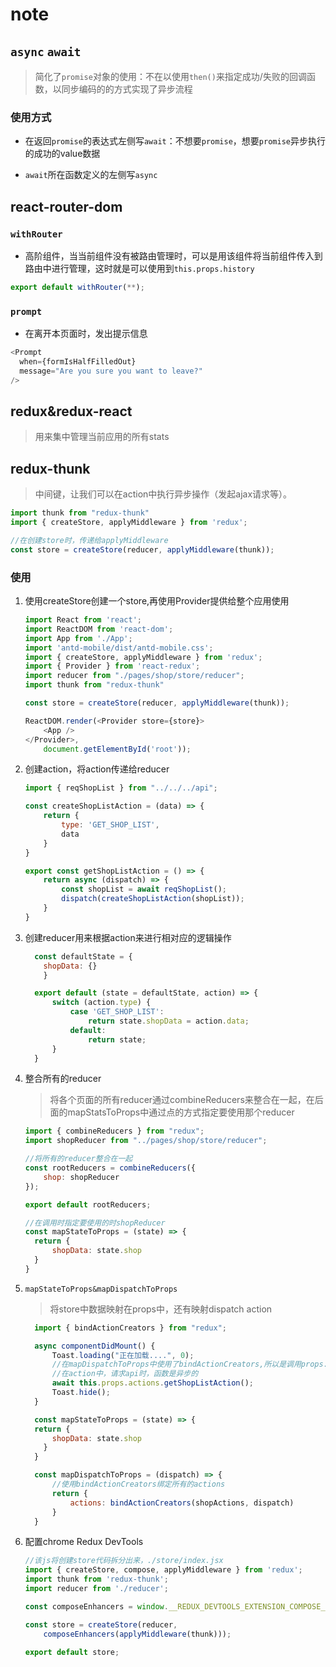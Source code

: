 # note

## `async` `await`

> 简化了`promise`对象的使用：不在以使用`then()`来指定成功/失败的回调函数，以同步编码的的方式实现了异步流程

### 使用方式

* 在返回`promise`的表达式左侧写`await`：不想要`promise`，想要`promise`异步执行的成功的value数据

* `await`所在函数定义的左侧写`async`

## react-router-dom

### `withRouter`

* 高阶组件，当当前组件没有被路由管理时，可以是用该组件将当前组件传入到路由中进行管理，这时就是可以使用到`this.props.history`

```js
export default withRouter(**);
```

### `prompt`

* 在离开本页面时，发出提示信息

```js
<Prompt
  when={formIsHalfFilledOut}
  message="Are you sure you want to leave?"
/>
```

## redux&redux-react

> 用来集中管理当前应用的所有stats

## redux-thunk

>中间键，让我们可以在action中执行异步操作（发起ajax请求等）。

```js
import thunk from "redux-thunk"
import { createStore, applyMiddleware } from 'redux';

//在创建store时，传递给applyMiddleware
const store = createStore(reducer, applyMiddleware(thunk));
```

### 使用

1. 使用createStore创建一个store,再使用Provider提供给整个应用使用

    ```js
    import React from 'react';
    import ReactDOM from 'react-dom';
    import App from './App';
    import 'antd-mobile/dist/antd-mobile.css';
    import { createStore, applyMiddleware } from 'redux';
    import { Provider } from 'react-redux';
    import reducer from "./pages/shop/store/reducer";
    import thunk from "redux-thunk"

    const store = createStore(reducer, applyMiddleware(thunk));

    ReactDOM.render(<Provider store={store}>
        <App />
    </Provider>,
        document.getElementById('root'));
    ```
  
2. 创建action，将action传递给reducer

    ```js
    import { reqShopList } from "../../../api";

    const createShopListAction = (data) => {
        return {
            type: 'GET_SHOP_LIST',
            data
        }
    }

    export const getShopListAction = () => {
        return async (dispatch) => {
            const shopList = await reqShopList();
            dispatch(createShopListAction(shopList));
        }
    }
    ```

3. 创建reducer用来根据action来进行相对应的逻辑操作

    ```js
      const defaultState = {
        shopData: {}
        }

      export default (state = defaultState, action) => {
          switch (action.type) {
              case 'GET_SHOP_LIST':
                  return state.shopData = action.data;
              default:
                  return state;
          }
      }
    ```

4. 整合所有的reducer

    >将各个页面的所有reducer通过combineReducers来整合在一起，在后面的mapStatsToProps中通过点的方式指定要使用那个reducer

    ```js
    import { combineReducers } from "redux";
    import shopReducer from "../pages/shop/store/reducer";

    //将所有的reducer整合在一起
    const rootReducers = combineReducers({
        shop: shopReducer
    });

    export default rootReducers;
    ```

    ```js
    //在调用时指定要使用的时shopReducer
    const mapStateToProps = (state) => {
      return {
          shopData: state.shop
      }
    }
    ```

5. `mapStateToProps&mapDispatchToProps`

    >将store中数据映射在props中，还有映射dispatch action

    ```jsx
      import { bindActionCreators } from "redux";

      async componentDidMount() {
          Toast.loading("正在加载....", 0);
          //在mapDispatchToProps中使用了bindActionCreators,所以是调用props.actions
          //在action中，请求api时，函数是异步的
          await this.props.actions.getShopListAction();
          Toast.hide();
      }

      const mapStateToProps = (state) => {
      return {
          shopData: state.shop
        }
      }

      const mapDispatchToProps = (dispatch) => {
          //使用bindActionCreators绑定所有的actions
          return {
              actions: bindActionCreators(shopActions, dispatch)
          }
      }
    ```

6. 配置chrome Redux DevTools

    ```js
    //该js将创建store代码拆分出来，./store/index.jsx
    import { createStore, compose, applyMiddleware } from 'redux';
    import thunk from 'redux-thunk';
    import reducer from './reducer';

    const composeEnhancers = window.__REDUX_DEVTOOLS_EXTENSION_COMPOSE__ || compose;

    const store = createStore(reducer,
        composeEnhancers(applyMiddleware(thunk)));

    export default store;
    ```
